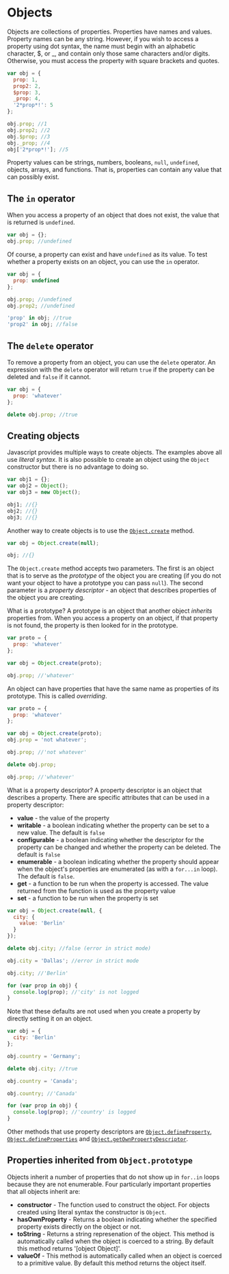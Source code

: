 # Objects

Objects are collections of properties. Properties have names and values. Property names can be any string. However, if you wish to access a property using dot syntax, the name must begin with an alphabetic character, $, or _, and contain only those same characters and/or digits. Otherwise, you must access the property with square brackets and quotes.

```js
var obj = {
  prop: 1,
  prop2: 2,
  $prop: 3,
  _prop: 4,
  '2*prop*!': 5
};

obj.prop; //1
obj.prop2; //2
obj.$prop; //3
obj._prop; //4
obj['2*prop*!']; //5
```

Property values can be strings, numbers, booleans, `null`, `undefined`, objects, arrays, and functions. That is, properties can contain any value that can possibly exist.

## The `in` operator

When you access a property of an object that does not exist, the value that is returned is `undefined`.

```js
var obj = {};
obj.prop; //undefined
```

Of course, a property can exist and have `undefined` as its value. To test whether a property exists on an object, you can use the `in` operator.

```js
var obj = {
  prop: undefined
};

obj.prop; //undefined
obj.prop2; //undefined

'prop' in obj; //true
'prop2' in obj; //false
```

## The `delete` operator
To remove a property from an object, you can use the `delete` operator. An expression with the `delete` operator will return `true` if the property can be deleted and `false` if it cannot.

```js
var obj = {
  prop: 'whatever'
};

delete obj.prop; //true
```

## Creating objects

Javascript provides multiple ways to create objects. The examples above all use _literal syntax_. It is also possible to create an object using the `Object` constructor but there is no advantage to doing so.

```js
var obj1 = {};
var obj2 = Object();
var obj3 = new Object();

obj1; //{}
obj2; //{}
obj3; //{}
```

Another way to create objects is to use the <a href="https://developer.mozilla.org/en-US/docs/Web/JavaScript/Reference/Global_Objects/Object/create">`Object.create`</a> method.

```js
var obj = Object.create(null);

obj; //{}
```

The `Object.create` method accepts two parameters. The first is an object that is to serve as the _prototype_ of the object you are creating (if you do not want your object to have a prototype you can pass `null`). The second parameter is a _property descriptor_ - an object that describes properties of the object you are creating.

What is a prototype? A prototype is an object that another object _inherits_ properties from. When you access a property on an object, if that property is not found, the property is then looked for in the prototype.

```js
var proto = {
  prop: 'whatever'
};

var obj = Object.create(proto);

obj.prop; //'whatever'
```

An object can have properties that have the same name as properties of its prototype. This is called _overriding_.

```js
var proto = {
  prop: 'whatever'
};

var obj = Object.create(proto);
obj.prop = 'not whatever';

obj.prop; //'not whatever'

delete obj.prop;

obj.prop; //'whatever'
```

What is a property descriptor? A property descriptor is an object that describes a property. There are specific attributes that can be used in a property descriptor:

* **value** - the value of the property
* **writable** - a boolean indicating whether the property can be set to a new value. The default is `false`
* **configurable** - a boolean indicating whether the descriptor for the property can be changed and whether the property can be deleted. The default is `false`
* **enumerable** - a boolean indicating whether the property should appear when the object's properties are enumerated (as with a `for...in` loop). The default is `false`.
* **get** - a function to be run when the property is accessed. The value returned from the function is used as the property value
* **set** - a function to be run when the property is set

```js
var obj = Object.create(null, {
  city: {
    value: 'Berlin'
  }
});

delete obj.city; //false (error in strict mode)

obj.city = 'Dallas'; //error in strict mode

obj.city; //'Berlin'

for (var prop in obj) {
  console.log(prop); //'city' is not logged
}
```

Note that these defaults are not used when you create a property by directly setting it on an object.

```js
var obj = {
  city: 'Berlin'
};

obj.country = 'Germany';

delete obj.city; //true

obj.country = 'Canada';

obj.country; //'Canada'

for (var prop in obj) {
  console.log(prop); //'country' is logged
}

```

Other methods that use property descriptors are <a href="https://developer.mozilla.org/en-US/docs/Web/JavaScript/Reference/Global_Objects/Object/defineProperty">`Object.defineProperty`</a>, <a href="https://developer.mozilla.org/en-US/docs/Web/JavaScript/Reference/Global_Objects/Object/defineProperties">`Object.defineProperties`</a> and <a href="https://developer.mozilla.org/en-US/docs/Web/JavaScript/Reference/Global_Objects/Object/getOwnPropertyDescriptor">`Object.getOwnPropertyDescriptor`</a>.

## Properties inherited from `Object.prototype`

Objects inherit a number of properties that do not show up in `for..in` loops because they are not enumerable. Four particularly important properties that all objects inherit are:

* **constructor** - The function used to construct the object. For objects created using literal syntax the constructor is `Object`.
* **hasOwnProperty** - Returns a boolean indicating whether the specified property exists directly on the object or not.
* **toString** - Returns a string represenation of the object. This method is automatically called when the object is coerced to a string. By default this method returns '[object Object]'.
* **valueOf** - This method is automatically called when an object is coerced to a primitive value. By default this method returns the object itself.
